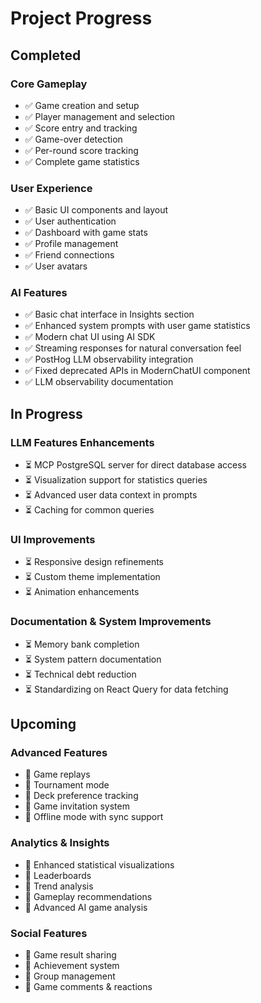 # Project Progress

## Completed

### Core Gameplay

- ✅ Game creation and setup
- ✅ Player management and selection
- ✅ Score entry and tracking
- ✅ Game-over detection
- ✅ Per-round score tracking
- ✅ Complete game statistics

### User Experience

- ✅ Basic UI components and layout
- ✅ User authentication
- ✅ Dashboard with game stats
- ✅ Profile management
- ✅ Friend connections
- ✅ User avatars

### AI Features

- ✅ Basic chat interface in Insights section
- ✅ Enhanced system prompts with user game statistics
- ✅ Modern chat UI using AI SDK
- ✅ Streaming responses for natural conversation feel
- ✅ PostHog LLM observability integration
- ✅ Fixed deprecated APIs in ModernChatUI component
- ✅ LLM observability documentation

## In Progress

### LLM Features Enhancements

- ⏳ MCP PostgreSQL server for direct database access
- ⏳ Visualization support for statistics queries
- ⏳ Advanced user data context in prompts
- ⏳ Caching for common queries

### UI Improvements

- ⏳ Responsive design refinements
- ⏳ Custom theme implementation
- ⏳ Animation enhancements

### Documentation & System Improvements

- ⏳ Memory bank completion
- ⏳ System pattern documentation
- ⏳ Technical debt reduction
- ⏳ Standardizing on React Query for data fetching

## Upcoming

### Advanced Features

- 📅 Game replays
- 📅 Tournament mode
- 📅 Deck preference tracking
- 📅 Game invitation system
- 📅 Offline mode with sync support

### Analytics & Insights

- 📅 Enhanced statistical visualizations
- 📅 Leaderboards
- 📅 Trend analysis
- 📅 Gameplay recommendations
- 📅 Advanced AI game analysis

### Social Features

- 📅 Game result sharing
- 📅 Achievement system
- 📅 Group management
- 📅 Game comments & reactions
